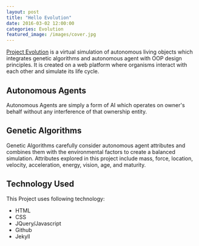 ```yaml
---
layout: post
title: "Hello Evolution"
date: 2016-03-02 12:00:00
categories: Evolution
featured_image: /images/cover.jpg
---
```


[Project Evolution]() is a virtual simulation of autonomous living objects which integrates genetic algorithms and autonomous agent with OOP design principles. It is created on a web platform where organisms interact with each other and simulate its life cycle.

## Autonomous Agents

Autonomous Agents are simply a form of AI which operates on owner's behalf without any interference of that ownership entity.

## Genetic Algorithms

Genetic Algorithms carefully consider autonomous agent attributes and combines them with the environmental factors to create a balanced simulation. Attributes explored in this project include mass, force, location, velocity, acceleration, energy, vision, age, and maturity.

## Technology Used

This Project uses following technology:

- HTML
- CSS
- JQuery/Javascript
- Github
- Jekyll
